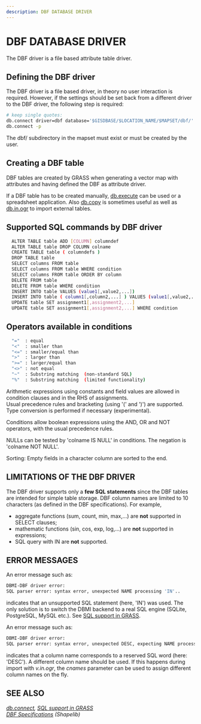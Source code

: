 ```yaml
---
description: DBF DATABASE DRIVER
---
```


# DBF DATABASE DRIVER

The DBF driver is a file based attribute table driver.

## Defining the DBF driver

The DBF driver is a file based driver, in theory no user interaction is
required. However, if the settings should be set back from a different
driver to the DBF driver, the following step is required:

```sh
# keep single quotes:
db.connect driver=dbf database='$GISDBASE/$LOCATION_NAME/$MAPSET/dbf/'
db.connect -p
```

The dbf/ subdirectory in the mapset must exist or must be created by the
user.

## Creating a DBF table

DBF tables are created by GRASS when generating a vector map with
attributes and having defined the DBF as attribute driver.

If a DBF table has to be created manually, [db.execute](db.execute.md)
can be used or a spreadsheet application. Also [db.copy](db.copy.md) is
sometimes useful as well as [db.in.ogr](db.in.ogr.md) to import external
tables.

## Supported SQL commands by DBF driver

```sh
  ALTER TABLE table ADD [COLUMN] columndef
  ALTER TABLE table DROP COLUMN colname
  CREATE TABLE table ( columndefs )
  DROP TABLE table
  SELECT columns FROM table
  SELECT columns FROM table WHERE condition
  SELECT columns FROM table ORDER BY column
  DELETE FROM table
  DELETE FROM table WHERE condition
  INSERT INTO table VALUES (value1[,value2,...])
  INSERT INTO table ( column1[,column2,...] ) VALUES (value1[,value2,...])
  UPDATE table SET assignment1[,assignment2,...]
  UPDATE table SET assignment1[,assignment2,...] WHERE condition
```

## Operators available in conditions

```sh
  "="  : equal
  "<"  : smaller than
  "<=" : smaller/equal than
  ">"  : larger than
  ">=" : larger/equal than
  "<>" : not equal
  "~"  : Substring matching  (non-standard SQL)
  "%"  : Substring matching  (limited functionality)
```

Arithmetic expressions using constants and field values are allowed in
condition clauses and in the RHS of assignments.  
Usual precedence rules and bracketing (using '(' and ')') are
supported.  
Type conversion is performed if necessary (experimental).

Conditions allow boolean expressions using the AND, OR and NOT
operators, with the usual precedence rules.

NULLs can be tested by 'colname IS NULL' in conditions. The negation is
'colname NOT NULL'.

Sorting: Empty fields in a character column are sorted to the end.

## LIMITATIONS OF THE DBF DRIVER

The DBF driver supports only a **few SQL statements** since the DBF
tables are intended for simple table storage. DBF column names are
limited to 10 characters (as defined in the DBF specifications). For
example,

- aggregate functions (sum, count, min, max,...) are **not** supported
  in SELECT clauses;
- mathematic functions (sin, cos, exp, log,...) are **not** supported in
  expressions;
- SQL query with IN are **not** supported.

## ERROR MESSAGES

An error message such as:

```sh
DBMI-DBF driver error:
SQL parser error: syntax error, unexpected NAME processing 'IN'..
```

indicates that an unsupported SQL statement (here, 'IN') was used. The
only solution is to switch the DBMI backend to a real SQL engine
(SQLite, PostgreSQL, MySQL etc.). See [SQL support in GRASS](sql.md).

An error message such as:

```sh
DBMI-DBF driver error:
SQL parser error: syntax error, unexpected DESC, expecting NAME processing 'DESC'
```

indicates that a column name corresponds to a reserved SQL word (here:
'DESC'). A different column name should be used. If this happens during
import with *v.in.ogr*, the *cnames* parameter can be used to assign
different column names on the fly.

## SEE ALSO

*[db.connect](db.connect.md), [SQL support in GRASS](sql.md)  
[DBF Specifications](http://shapelib.maptools.org/dbf_api.html)
(Shapelib)*
